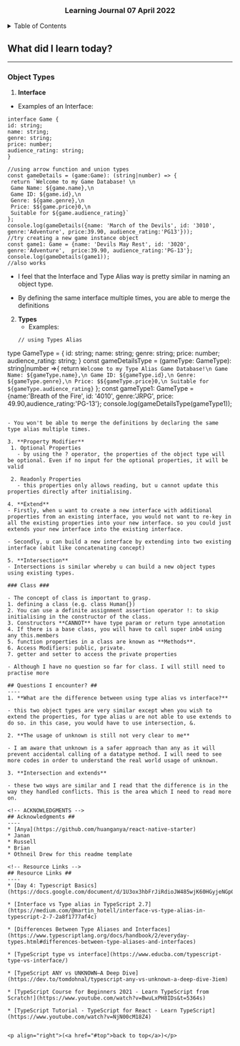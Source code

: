 <div id="top"></div>

<br />

<h3 align="center">Learning Journal 07 April 2022</h3>

<!-- TABLE OF CONTENTS -->
<details>
  <summary>Table of Contents</summary>
  <ul>
    <li><a href="#what-did-i-learn-today">What did I learn today?</a></li>
    <li><a href="#questions-i-encounter">Questions I encounter?</a></li>
    <li><a href="#acknowledgments">Acknowledgments</a></li>
    <li><a href="#resource-links">Resource Links</a></li>
      </ul>
     
</details>

<!-- ABOUT THE PROJECT -->
## What did I learn today? ##
----
### Object Types ###
1. **Interface**
  - Examples of an Interface:

   ```
  interface Game {
  id: string;
  name: string;
  genre: string;
  price: number;
  audience_rating: string;
  }

  //using arrow function and union types
  const gameDetails = (game:Game): (string|number) => {
    return `Welcome to my Game Database! \n
    Game Name: ${game.name},\n 
    Game ID: ${game.id},\n
    Genre: ${game.genre},\n
    Price: $${game.price}0,\n
    Suitable for ${game.audience_rating}`
  };
  console.log(gameDetails({name: 'March of the Devils', id: '3010', genre:'Adventure', price:39.90, audience_rating:'PG13'}));
  //try creating a new game instance object
  const game1: Game = {name: 'Devils May Rest', id: '3020', genre:'Adventure',  price:39.90, audience_rating:'PG-13'};
  console.log(gameDetails(game1)); 
  //also works
  ```

   - I feel that the Interface and Type Alias way is pretty similar in naming an object type.

   - By defining the same interface multiple times, you are able to merge the definitions

2. **Types**
   - Examples:
   ```
   // using Types Alias
  type GameType = {
  id: string;
  name: string;
  genre: string;
  price: number;
  audience_rating: string;
  }
  const gameDetailsType = (gameType: GameType): string|number =>{
    return `Welcome to my Type Alias Game Database!\n
    Game Name: ${gameType.name},\n
    Game ID: ${gameType.id},\n
    Genre: ${gameType.genre},\n
    Price: $${gameType.price}0,\n
    Suitable for ${gameType.audience_rating}`
  };
  const gameType1: GameType = {name:'Breath of the Fire', id: '4010', genre:'JRPG', price: 49.90,audience_rating:'PG-13'};
  console.log(gameDetailsType(gameType1));
   ```

   - You won't be able to merge the definitions by declaring the same type alias multiple times.

3. **Property Modifier**
    1. Optional Properties
      - by using the ? operator, the properties of the object type will be optional. Even if no input for the optional properties, it will be valid

    2. Readonly Properties
      - this properties only allows reading, but u cannot update this properties directly after initialising.

4. **Extend**
   - Firstly, when u want to create a new interface with additional properties from an existing interface, you would not want to re-key in all the existing properties into your new interface. so you could just extends your new interface into the existing interface.

   - Secondly, u can build a new interface by extending into two existing interface (abit like concatenating concept)

5. **Intersection**
   - Intersections is similar whereby u can build a new object types using existing types.

### Class ###

- The concept of class is important to grasp.
  1. defining a class (e.g. class Human{})
  2. You can use a definite assignment assertion operator !: to skip initialising in the constructor of the class.
  3. Constructors **CANNOT** have type param or return type annotation
  4. If there is a base class, you will have to call super inb4 using any this.members
  5. function properties in a class are known as **Methods**.
  6. Access Modifiers: public, private.
  7. getter and setter to access the private properties
  
- Although I have no question so far for class. I will still need to practise more

## Questions I encounter? ##
----
1. **What are the difference between using type alias vs interface?**

  - this two object types are very similar except when you wish to extend the properties, for type alias u are not able to use extends to do so. in this case, you would have to use intersection, &.

2. **The usage of unknown is still not very clear to me**

   - I am aware that unknown is a safer approach than any as it will prevent accidental calling of a datatype method. I will need to see more codes in order to understand the real world usage of unknown.

3. **Intersection and extends**

   - these two ways are similar and I read that the difference is in the way they handled conflicts. This is the area which I need to read more on.

<!-- ACKNOWLEDGMENTS -->
## Acknowledgments ##
----
* [Anya](https://github.com/huanganya/react-native-starter)
* Janan
* Russell
* Brian
* Othneil Drew for this readme template

<!-- Resource Links -->
## Resource Links ##
----
* [Day 4: Typescript Basics](https://docs.google.com/document/d/1U3ox3hbFrJiRdioJW485wjK60HGyjeNGp0W0BYpjKB8/edit#heading=h.6ylm5h2iamf9)

* [Interface vs Type alias in TypeScript 2.7](https://medium.com/@martin_hotell/interface-vs-type-alias-in-typescript-2-7-2a8f1777af4c)

* [Differences Between Type Aliases and Interfaces](https://www.typescriptlang.org/docs/handbook/2/everyday-types.html#differences-between-type-aliases-and-interfaces)

* [TypeScript type vs interface](https://www.educba.com/typescript-type-vs-interface/)

* [TypeScript ANY vs UNKNOWN—A Deep Dive](https://dev.to/tomdohnal/typescript-any-vs-unknown-a-deep-dive-3iem)

* [TypeScript Course for Beginners 2021 - Learn TypeScript from Scratch!](https://www.youtube.com/watch?v=BwuLxPH8IDs&t=5364s)

* [TypeScript Tutorial - TypeScript for React - Learn TypeScript](https://www.youtube.com/watch?v=NjN00cM18Z4)


<p align="right">(<a href="#top">back to top</a>)</p>

